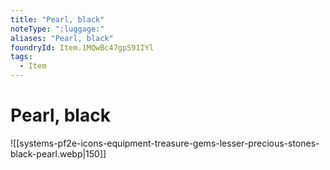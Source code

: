 ```yaml
---
title: "Pearl, black"
noteType: ":luggage:"
aliases: "Pearl, black"
foundryId: Item.1MQwBc47gpS91IYl
tags:
  - Item
---
```


# Pearl, black
![[systems-pf2e-icons-equipment-treasure-gems-lesser-precious-stones-black-pearl.webp|150]]
